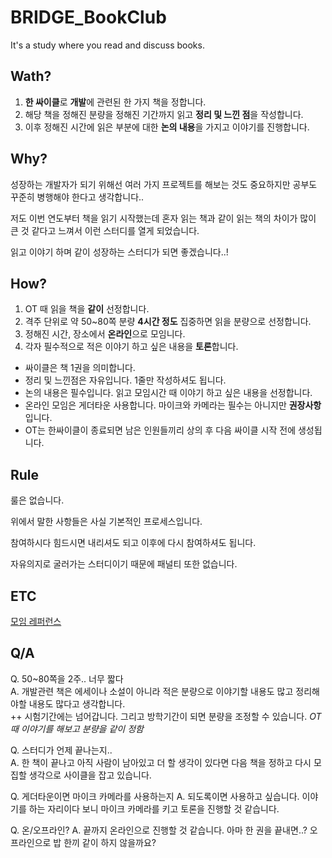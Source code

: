 # BRIDGE_BookClub
It's a study where you read and discuss books.

## Wath? 

1. **한 싸이클**로 **개발**에 관련된 한 가지 책을 정합니다.
2. 해당 책을 정해진 분량을 정해진 기간까지 읽고 **정리 및 느낀 점**을 작성합니다.
3. 이후 정해진 시간에 읽은 부분에 대한 **논의 내용**을 가지고 이야기를 진행합니다.

## Why?

성장하는 개발자가 되기 위해선 여러 가지 프로젝트를 해보는 것도 중요하지만 공부도 꾸준히 병행해야 한다고 생각합니다..  

저도 이번 연도부터 책을 읽기 시작했는데 혼자 읽는 책과 같이 읽는 책의 차이가 많이 큰 것 같다고 느껴서 이런 스터디를 열게 되었습니다.

읽고 이야기 하며 같이 성장하는 스터디가 되면 좋겠습니다..!

## How?

1. OT 때 읽을 책을 **같이** 선정합니다.
2. 격주 단위로 약 50~80쪽 분량 **4시간 정도** 집중하면 읽을 분량으로 선정합니다.
3. 정해진 시간, 장소에서 **온라인**으로 모임니다.
5. 각자 필수적으로 적은 이야기 하고 싶은 내용을 **토론**합니다.

* 싸이클은 책 1권을 의미합니다.
* 정리 및 느낀점은 자유입니다. 1줄만 작성하셔도 됩니다.
* 논의 내용은 필수입니다. 읽고 모임시간 때 이야기 하고 싶은 내용을 선정합니다.
* 온라인 모임은 게더타운 사용합니다. 마이크와 카메라는 필수는 아니지만 **권장사항**입니다. 
* OT는 한싸이클이 종료되면 남은 인원들끼리 상의 후 다음 싸이클 시작 전에 생성됩니다.

## Rule

룰은 없습니다.  

위에서 말한 사항들은 사실 기본적인 프로세스입니다.  

참여하시다 힘드시면 내리셔도 되고 이후에 다시 참여하셔도 됩니다.  

자유의지로 굴러가는 스터디이기 때문에 패널티 또한 없습니다.

## ETC

[모임 레퍼런스](https://github.com/ThinkAboutSoftware/AcademicConference)

## Q/A

Q. 50~80쪽을 2주.. 너무 짧다  
A. 개발관련 책은 에세이나 소설이 아니라 적은 분량으로 이야기할 내용도 많고 정리해야할 내용도 많다고 생각합니다.  
++ 시험기간에는 넘어갑니다. 그리고 방학기간이 되면 분량을 조정할 수 있습니다.
*OT때 이야기를 해보고 분량을 같이 정함*

Q. 스터디가 언제 끝나는지..  
A. 한 책이 끝나고 아직 사람이 남아있고 더 할 생각이 있다면 다음 책을 정하고 다시 모집할 생각으로 사이클을 잡고 있습니다.

Q. 게더타운이면 마이크 카메라를 사용하는지
A. 되도록이면 사용하고 싶습니다. 이야기를 하는 자리이다 보니 마이크 카메라를 키고 토론을 진행할 것 같습니다.

Q. 온/오프라인?
A. 끝까지 온라인으로 진행할 것 같습니다. 아마 한 권을 끝내면..? 오프라인으로 밥 한끼 같이 하지 않을까요?




